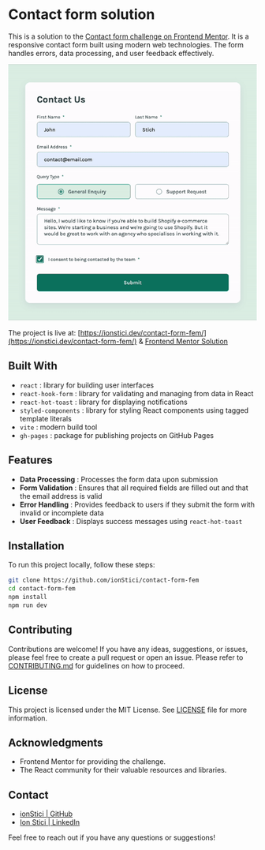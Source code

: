 # Contact form solution

This is a solution to the [Contact form challenge on Frontend Mentor](https://www.frontendmentor.io/challenges/contact-form--G-hYlqKJj). It is a responsive contact form built using modern web technologies. The form handles errors, data processing, and user feedback effectively.

![](./contact-form.gif)

The project is live at: [https://ionstici.dev/contact-form-fem/](https://ionstici.dev/contact-form-fem/) & [Frontend Mentor Solution](https://www.frontendmentor.io/solutions/contact-form-GnTWf8kFK0)

## Built With

- `react` : library for building user interfaces
- `react-hook-form` : library for validating and managing from data in React
- `react-hot-toast` : library for displaying notifications
- `styled-components` : library for styling React components using tagged template literals
- `vite` : modern build tool
- `gh-pages` : package for publishing projects on GitHub Pages

## Features

- **Data Processing** : Processes the form data upon submission
- **Form Validation** : Ensures that all required fields are filled out and that the email address is valid
- **Error Handling** : Provides feedback to users if they submit the form with invalid or incomplete data
- **User Feedback** : Displays success messages using `react-hot-toast`

## Installation

To run this project locally, follow these steps:

```bash
git clone https://github.com/ionStici/contact-form-fem
cd contact-form-fem
npm install
npm run dev
```

## Contributing

Contributions are welcome! If you have any ideas, suggestions, or issues, please feel free to create a pull request or open an issue. Please refer to [CONTRIBUTING.md](./CONTRIBUTING.md) for guidelines on how to proceed.

## License

This project is licensed under the MIT License. See [LICENSE](./LICENSE) file for more information.

## Acknowledgments

- Frontend Mentor for providing the challenge.
- The React community for their valuable resources and libraries.

## Contact

- [ionStici | GitHub](https://github.com/ionStici)
- [Ion Stici | LinkedIn](https://www.linkedin.com/in/ionstici/)

Feel free to reach out if you have any questions or suggestions!
